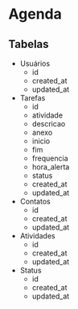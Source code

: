 # Agenda

## Tabelas

- Usuários
  - id
  - created_at
  - updated_at
- Tarefas
  - id
  - atividade
  - descricao
  - anexo
  - inicio
  - fim
  - frequencia
  - hora_alerta
  - status
  - created_at
  - updated_at
- Contatos
  - id
  - created_at
  - updated_at
- Atividades
  - id
  - created_at
  - updated_at
- Status
  - id
  - created_at
  - updated_at
